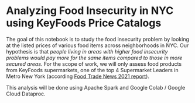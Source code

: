 # Analyzing Food Insecurity in NYC using KeyFoods Price Catalogs

The goal of this notebook is to study the food insecurity problem by looking at the listed prices of various food items across neighborhoods in NYC. Our hypothesis is that *people living in areas with higher food insecurity problems would pay more for the same items compared to those in more secured areas*. For the scope of work, we will only assess food products from KeyFoods supermarkets, one of the top 4 Supermarket Leaders in Metro New York (according [Food Trade News 2021 report](https://www.foodtradenews.com/2021/06/29/food-trade-news-2021-market-study-issue/)). 

This analysis will be done using Apache Spark and Google Colab / Google Cloud Dataproc. 
